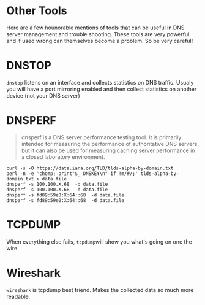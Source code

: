 # Other Tools

Here are a few hounorable mentions of tools that can be useful in DNS server
management and trouble shooting.
These tools are very powerful and if used wrong can themselves become a problem.
So be very careful!

# DNSTOP

`dnstop` listens on an interface and collects statistics on DNS traffic. 
Usualy you will have a port mirroring enabled and then collect statistics
on another device (not your DNS server)

# DNSPERF

> dnsperf  is  a  DNS  server  performance  testing tool.  It is primarily intended 
> for measuring the performance of authoritative DNS servers, but it can also be 
> used for measuring caching server performance in a closed laboratory environment.  

```
curl -s -O https://data.iana.org/TLD/tlds-alpha-by-domain.txt
perl -n -e 'chomp; print"$_ DNSKEY\n" if !m/#/;' tlds-alpha-by-domain.txt > data.file
dnsperf -s 100.100.X.68  -d data.file 
dnsperf -s 100.100.X.68  -d data.file 
dnsperf -s fd89:59e0:X:64::68  -d data.file 
dnsperf -s fd89:59e0:X:64::68  -d data.file 
```

# TCPDUMP 

When everything else fails, `tcpdump`will show you what's going on one the wire.

# Wireshark

`wireshark` is tcpdump best friend. Makes the collected data so much more readable.


